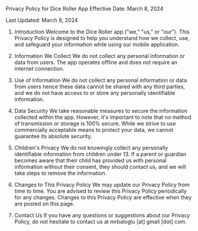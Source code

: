 Privacy Policy for Dice Roller App
Effective Date: March 8, 2024

Last Updated: March 8, 2024

1. Introduction
Welcome to the Dice Roller app ("we," "us," or "our"). This Privacy Policy is designed to help you understand how we collect, use, and safeguard your information while using our mobile application.

2. Information We Collect
We do not collect any personal information or data from users. The app operates offline and does not require an internet connection. 

3. Use of Information
We do not collect any personal information or data from users hence these data cannot be shared with any third parties, and we do not have access to or store any personally identifiable information.

4. Data Security
We take reasonable measures to secure the information collected within the app. However, it's important to note that no method of transmission or storage is 100% secure. While we strive to use commercially acceptable means to protect your data, we cannot guarantee its absolute security.

5. Children's Privacy
We do not knowingly collect any personally identifiable information from children under 13. If a parent or guardian becomes aware that their child has provided us with personal information without their consent, they should contact us, and we will take steps to remove the information.

6. Changes to This Privacy Policy
We may update our Privacy Policy from time to time. You are advised to review this Privacy Policy periodically for any changes. Changes to this Privacy Policy are effective when they are posted on this page.

7. Contact Us
If you have any questions or suggestions about our Privacy Policy, do not hesitate to contact us at mrbaloglu [at] gmail [dot] com.